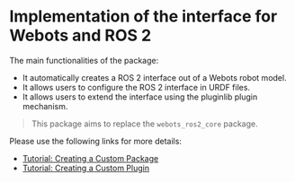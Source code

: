 # Implementation of the interface for Webots and ROS 2

The main functionalities of the package: 
- It automatically creates a ROS 2 interface out of a Webots robot model.
- It allows users to configure the ROS 2 interface in URDF files.
- It allows users to extend the interface using the pluginlib plugin mechanism.

> This package aims to replace the `webots_ros2_core` package.

Please use the following links for more details:

* [Tutorial: Creating a Custom Package](https://github.com/cyberbotics/webots_ros2/wiki/Tutorial-Creating-a-Custom-Package)
* [Tutorial: Creating a Custom Plugin](https://github.com/cyberbotics/webots_ros2/wiki/Tutorial-Creating-a-Custom-Plugin)
